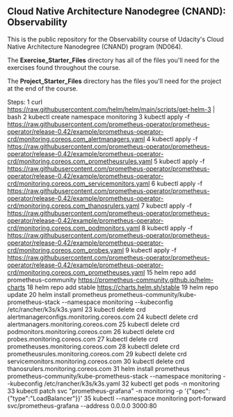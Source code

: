 ## Cloud Native Architecture Nanodegree (CNAND): Observability

This is the public repository for the Observability course of Udacity's Cloud Native Architecture Nanodegree (CNAND) program (ND064).

The  **Exercise_Starter_Files** directory has all of the files you'll need for the exercises found throughout the course.

The **Project_Starter_Files** directory has the files you'll need for the project at the end of the course.


Steps:
    1  curl https://raw.githubusercontent.com/helm/helm/main/scripts/get-helm-3 | bash
    2  kubectl create namespace monitoring
    3  kubectl apply -f https://raw.githubusercontent.com/prometheus-operator/prometheus-operator/release-0.42/example/prometheus-operator-crd/monitoring.coreos.com_alertmanagers.yaml
    4  kubectl apply -f https://raw.githubusercontent.com/prometheus-operator/prometheus-operator/release-0.42/example/prometheus-operator-crd/monitoring.coreos.com_prometheusrules.yaml
    5  kubectl apply -f https://raw.githubusercontent.com/prometheus-operator/prometheus-operator/release-0.42/example/prometheus-operator-crd/monitoring.coreos.com_servicemonitors.yaml
    6  kubectl apply -f https://raw.githubusercontent.com/prometheus-operator/prometheus-operator/release-0.42/example/prometheus-operator-crd/monitoring.coreos.com_thanosrulers.yaml
    7  kubectl apply -f https://raw.githubusercontent.com/prometheus-operator/prometheus-operator/release-0.42/example/prometheus-operator-crd/monitoring.coreos.com_podmonitors.yaml
    8  kubectl apply -f https://raw.githubusercontent.com/prometheus-operator/prometheus-operator/release-0.42/example/prometheus-operator-crd/monitoring.coreos.com_probes.yaml
    9  kubectl apply -f https://raw.githubusercontent.com/prometheus-operator/prometheus-operator/release-0.42/example/prometheus-operator-crd/monitoring.coreos.com_prometheuses.yaml
   15  helm repo add prometheus-community https://prometheus-community.github.io/helm-charts
   18  helm repo add stable https://charts.helm.sh/stable
   19  helm repo update
   20  helm install prometheus prometheus-community/kube-prometheus-stack --namespace monitoring --kubeconfig /etc/rancher/k3s/k3s.yaml 
   23  kubectl delete crd alertmanagerconfigs.monitoring.coreos.com
   24  kubectl delete crd alertmanagers.monitoring.coreos.com
   25  kubectl delete crd podmonitors.monitoring.coreos.com
   26  kubectl delete crd probes.monitoring.coreos.com
   27  kubectl delete crd prometheuses.monitoring.coreos.com
   28  kubectl delete crd prometheusrules.monitoring.coreos.com
   29  kubectl delete crd servicemonitors.monitoring.coreos.com
   30  kubectl delete crd thanosrulers.monitoring.coreos.com
   31  helm install prometheus prometheus-community/kube-prometheus-stack --namespace monitoring --kubeconfig /etc/rancher/k3s/k3s.yaml 
   32  kubectl get pods -n monitoring
   33  kubectl patch svc "prometheus-grafana" -n monitoring -p '{"spec": {"type":"LoadBalancer"}}'
   35  kubectl --namespace monitoring port-forward svc/prometheus-grafana --address 0.0.0.0 3000:80